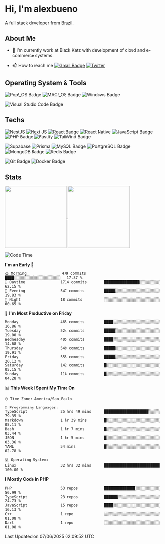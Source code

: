 # Hi, I'm alexbueno

A full stack developer from Brazil.

## About Me

- 🌱 I’m currently work at Black Katz with development of cloud and e-commerce systems.

- 📫 How to reach me [![Gmail Badge](https://img.shields.io/badge/-gmail-c14438?style=for-the-badge&logo=Gmail&logoColor=ffffff)](mailto:alexsandrofbueno@gmail.com) [![Twitter](https://img.shields.io/badge/twitter-1DA1F2.svg?style=for-the-badge&logo=twitter&logoColor=ffffff)](https://twitter.com/Alex_Bueno_7)

## Operating System & Tools

![Pop!_OS Badge](https://img.shields.io/badge/Pop!__OS-48B9C7?logo=popos&logoColor=fff&style=flat)
![MAC!_OS Badge](https://img.shields.io/badge/macOS-000000?style=flat&logo=apple&logoColor=white)
![Windows Badge](https://img.shields.io/badge/Windows-0078D6?logo=windows&logoColor=fff&style=flat)

![Visual Studio Code Badge](https://img.shields.io/badge/Visual%20Studio%20Code-007ACC?logo=visualstudiocode&logoColor=fff&style=flat)

## Techs

![NestJS](https://img.shields.io/badge/nestjs-%23E0234E.svg?style=flat&logo=nestjs&logoColor=white)
![Next JS](https://img.shields.io/badge/Next-black?style=flat&logo=next.js&logoColor=white)
![React Badge](https://img.shields.io/badge/React-61DAFB?logo=react&logoColor=000&style=flat)
![React Native](https://img.shields.io/badge/react_native-%2320232a.svg?style=flat&logo=react&logoColor=%2361DAFB)
![JavaScript Badge](https://img.shields.io/badge/JavaScript-F7DF1E?logo=javascript&logoColor=000&style=flat)
![PHP Badge](https://img.shields.io/badge/PHP-777BB4?logo=php&logoColor=fff&style=flat)
![Fastify](https://img.shields.io/badge/fastify-%23000000.svg?style=flat&logo=fastify&logoColor=white)
![TailWind Badge](https://img.shields.io/badge/Tailwind_CSS-06B6D4?style=flat&logo=tailwind-css&logoColor=white)

![Supabase](https://img.shields.io/badge/Supabase-3ECF8E?style=flat&logo=supabase&logoColor=white)
![Prisma](https://img.shields.io/badge/Prisma-3982CE?style=flat&logo=Prisma&logoColor=white)
![MySQL Badge](https://img.shields.io/badge/MySQL-4479A1?logo=mysql&logoColor=fff&style=flat)
![PostgreSQL Badge](https://img.shields.io/badge/PostgreSQL-4169E1?logo=postgresql&logoColor=fff&style=flat)
![MongoDB Badge](https://img.shields.io/badge/MongoDB-47A248?logo=mongodb&logoColor=fff&style=flat)
![Redis Badge](https://img.shields.io/badge/Redis-DC382D?logo=redis&logoColor=fff&style=flat)

![Git Badge](https://img.shields.io/badge/Git-F05032?logo=git&logoColor=fff&style=flat)
![Docker Badge](https://img.shields.io/badge/Docker-2496ED?logo=docker&logoColor=fff&style=flat)


## Stats

<a href="https://github.com/anuraghazra/github-readme-stats">
  <img height=200 align="center" src="https://github-readme-stats.vercel.app/api?username=alexbueno7&theme=dark" />
</a>
<a href="https://github.com/anuraghazra/convoychat">
  <img height=200 align="center" src="https://github-readme-stats.vercel.app/api/top-langs?username=alexbueno7&layout=compact&langs_count=8&card_width=320&theme=dark" />
</a>

<!--START_SECTION:waka-->
![Code Time](http://img.shields.io/badge/Code%20Time-1%2C647%20hrs%2019%20mins-blue)

**I'm an Early 🐤** 

```text
🌞 Morning                479 commits         ████░░░░░░░░░░░░░░░░░░░░░   17.37 % 
🌆 Daytime                1714 commits        ████████████████░░░░░░░░░   62.15 % 
🌃 Evening                547 commits         █████░░░░░░░░░░░░░░░░░░░░   19.83 % 
🌙 Night                  18 commits          ░░░░░░░░░░░░░░░░░░░░░░░░░   00.65 % 
```
📅 **I'm Most Productive on Friday** 

```text
Monday                   465 commits         ████░░░░░░░░░░░░░░░░░░░░░   16.86 % 
Tuesday                  524 commits         █████░░░░░░░░░░░░░░░░░░░░   19.00 % 
Wednesday                405 commits         ████░░░░░░░░░░░░░░░░░░░░░   14.68 % 
Thursday                 549 commits         █████░░░░░░░░░░░░░░░░░░░░   19.91 % 
Friday                   555 commits         █████░░░░░░░░░░░░░░░░░░░░   20.12 % 
Saturday                 142 commits         █░░░░░░░░░░░░░░░░░░░░░░░░   05.15 % 
Sunday                   118 commits         █░░░░░░░░░░░░░░░░░░░░░░░░   04.28 % 
```


📊 **This Week I Spent My Time On** 

```text
🕑︎ Time Zone: America/Sao_Paulo

💬 Programming Languages: 
TypeScript               25 hrs 49 mins      ████████████████████░░░░░   79.35 % 
Markdown                 1 hr 39 mins        █░░░░░░░░░░░░░░░░░░░░░░░░   05.11 % 
Bash                     1 hr 7 mins         █░░░░░░░░░░░░░░░░░░░░░░░░   03.44 % 
JSON                     1 hr 5 mins         █░░░░░░░░░░░░░░░░░░░░░░░░   03.36 % 
YAML                     54 mins             █░░░░░░░░░░░░░░░░░░░░░░░░   02.78 % 

💻 Operating System: 
Linux                    32 hrs 32 mins      █████████████████████████   100.00 % 
```

**I Mostly Code in PHP** 

```text
PHP                      53 repos            ██████████████░░░░░░░░░░░   56.99 % 
TypeScript               23 repos            ██████░░░░░░░░░░░░░░░░░░░   24.73 % 
JavaScript               15 repos            ████░░░░░░░░░░░░░░░░░░░░░   16.13 % 
C++                      1 repo              ░░░░░░░░░░░░░░░░░░░░░░░░░   01.08 % 
Dart                     1 repo              ░░░░░░░░░░░░░░░░░░░░░░░░░   01.08 % 
```




 Last Updated on 07/06/2025 02:09:52 UTC
<!--END_SECTION:waka-->
